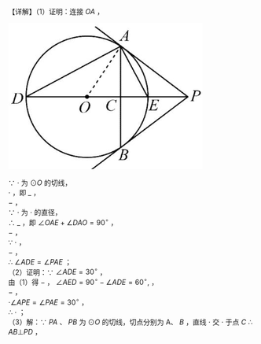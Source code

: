 【详解】（1）证明：连接 $O A$ ，

![](<../../qs_image_DB/专题3-6__圆的综合（27类题型）（解析版）/7d4507d958ea5bc97b702362fab51ca5b80479e99568b7343f94635f90f2ce33.jpg>)

∵ $\cdot$ 为 $\odot O$ 的切线，  
$\cdot$ ，即 $\_$ ，  
$-$ ，  
∵ $\cdot$ 为 $\cdot$ 的直径，  
∴ $\_$ ，即 $\angle O A E + \angle D A O { = } 9 0 ^ { \circ }$ ，  
$-$ ，  
∵ $\cdot$ ，  
$-$ ，  
∴ $\angle A D E { = } \angle P A E$ ；  
（2）证明：∵ $\angle A D E { = } 3 0 ^ { \circ }$ ，  
由（1）得 $-$ ， $\angle A E D = 9 0 ^ { \circ } - \angle A D E = 6 0 ^ { \circ } ,$ ，  
$-$ ，  
$\cdot \angle A P E { = } \angle P A E { = } 3 0 ^ { \circ }$ ，  
∴ $\cdot$ ；  
（3）解：∵ $P A$ 、 $P B$ 为 $\odot O$ 的切线，切点分别为 A、 $B$ ，直线 $\cdot$ 交 $\cdot$ 于点 $C$ $\therefore A B \bot P D$ ，  
